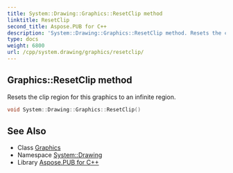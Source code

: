 ```yaml
---
title: System::Drawing::Graphics::ResetClip method
linktitle: ResetClip
second_title: Aspose.PUB for C++
description: 'System::Drawing::Graphics::ResetClip method. Resets the clip region for this graphics to an infinite region in C++.'
type: docs
weight: 6800
url: /cpp/system.drawing/graphics/resetclip/
---
```

## Graphics::ResetClip method


Resets the clip region for this graphics to an infinite region.

```cpp
void System::Drawing::Graphics::ResetClip()
```

## See Also

* Class [Graphics](../)
* Namespace [System::Drawing](../../)
* Library [Aspose.PUB for C++](../../../)
